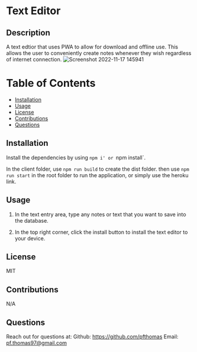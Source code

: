 # Text Editor

## Description
A text edtior that uses PWA to allow for download and offline use. This allows the user to conveniently create notes whenever they wish regardless of internet connection.
![Screenshot 2022-11-17 145941](https://user-images.githubusercontent.com/78826836/202546932-c71e2d8a-a819-4fbb-aac4-b0bb92815506.jpg)

# Table of Contents
* [Installation](#installation)
* [Usage](#usage)
* [License](#license)
* [Contributions](#contributions)
* [Questions](#questions)

## Installation
Install the dependencies by using `npm i' or `npm install`.

In the client folder, use `npm run build` to create the dist folder.
then use `npm run start` in the root folder to run the application, or simply use the heroku link.

## Usage
1. In the text entry area, type any notes or text that you want to save into the database.

2. In the top right corner, click the install button to install the text editor to your device.

## License 
MIT

## Contributions
N/A

## Questions 
Reach out for questions at:
Github: https://github.com/pfthomas
Email: pf.thomas97@gmail.com
